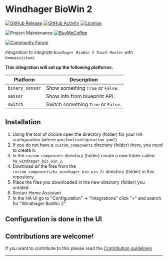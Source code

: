 # Windhager BioWin 2

[![GitHub Release][releases-shield]][releases]
[![GitHub Activity][commits-shield]][commits]
[![License][license-shield]](LICENSE)

![Project Maintenance][maintenance-shield]
[![BuyMeCoffee][buymecoffeebadge]][buymecoffee]

[![Community Forum][forum-shield]][forum]

_Integration to integrate `Windhager BioWin 2 Touch Heater` with `Homeassistant`._

**This integration will set up the following platforms.**

Platform | Description
-- | --
`binary_sensor` | Show something `True` or `False`.
`sensor` | Show info from blueprint API.
`switch` | Switch something `True` or `False`.

## Installation

1. Using the tool of choice open the directory (folder) for your HA configuration (where you find `configuration.yaml`).
1. If you do not have a `custom_components` directory (folder) there, you need to create it.
1. In the `custom_components` directory (folder) create a new folder called `ha_windhager_bio_win_2`.
1. Download _all_ the files from the `custom_components/ha_windhager_bio_win_2/` directory (folder) in this repository.
1. Place the files you downloaded in the new directory (folder) you created.
1. Restart Home Assistant
1. In the HA UI go to "Configuration" -> "Integrations" click "+" and search for "Windhager BioWin 2"

## Configuration is done in the UI

<!---->

## Contributions are welcome!

If you want to contribute to this please read the [Contribution guidelines](CONTRIBUTING.md)

***

[ha_windhager_bio_win_2]: https://github.com/Stranderer/ha_windhager_bio_win_2
[buymecoffee]: https://www.buymeacoffee.com/Stranderer
[buymecoffeebadge]: https://img.shields.io/badge/buy%20me%20a%20coffee-donate-yellow.svg?style=for-the-badge
[commits-shield]: https://img.shields.io/github/commit-activity/y/Stranderer/ha_windhager_bio_win_2.svg?style=for-the-badge
[commits]: https://github.com/Stranderer/ha_windhager_bio_win_2/commits/main
[forum-shield]: https://img.shields.io/badge/community-forum-brightgreen.svg?style=for-the-badge
[forum]: https://community.home-assistant.io/
[license-shield]: https://img.shields.io/github/license/Stranderer/ha_windhager_bio_win_2.svg?style=for-the-badge
[maintenance-shield]: https://img.shields.io/badge/maintainer-Stranderer-blue.svg?style=for-the-badge
[releases-shield]: https://img.shields.io/github/release/Stranderer/ha_windhager_bio_win_2.svg?style=for-the-badge
[releases]: https://github.com/Stranderer/ha_windhager_bio_win_2/releases
